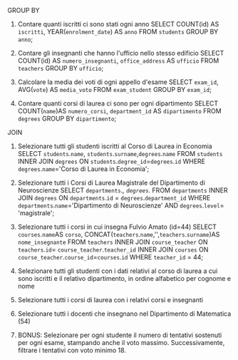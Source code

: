 GROUP BY

1. Contare quanti iscritti ci sono stati ogni anno
SELECT COUNT(id) AS `iscritti`, YEAR(`enrolment_date`) AS `anno` FROM `students` GROUP BY `anno`;

2. Contare gli insegnanti che hanno l'ufficio nello stesso edificio
SELECT COUNT(id) AS `numero_insegnanti`, `office_address` AS `ufficio` FROM `teachers` GROUP BY `ufficio`;

3. Calcolare la media dei voti di ogni appello d'esame
SELECT `exam_id`, AVG(`vote`) AS `media_voto` FROM `exam_student` GROUP BY `exam_id`;

4. Contare quanti corsi di laurea ci sono per ogni dipartimento
SELECT COUNT(`name`)AS `numero_corsi`, `department_id` AS `dipartimento` FROM `degrees` GROUP BY `dipartimento`;


JOIN

1. Selezionare tutti gli studenti iscritti al Corso di Laurea in Economia
SELECT `students`.`name`, `students`.`surname`,`degrees`.`name` FROM `students` INNER JOIN `degrees` ON `students`.`degree_id`=`degrees`.`id` WHERE `degrees`.`name`='Corso di Laurea in Economia';

2. Selezionare tutti i Corsi di Laurea Magistrale del Dipartimento di
Neuroscienze
SELECT `departments`.*, `degrees`.* FROM `departments` INNER JOIN `degrees` ON `departments`.`id` = `degrees`.`department_id` WHERE `departments`.`name`='Dipartimento di Neuroscienze' AND `degrees`.`level`= 'magistrale';

3. Selezionare tutti i corsi in cui insegna Fulvio Amato (id=44)
SELECT `courses`.`name`AS `corso`, CONCAT(`teachers`.`name`,'',`teachers`.`surname`)AS `nome_insegnante` FROM `teachers` INNER JOIN `course_teacher` ON `teachers`.`id`= `course_teacher`.`teacher_id` INNER JOIN `courses` ON `course_teacher`.`course_id`=`courses`.`id` WHERE `teacher_id` = 44;

4. Selezionare tutti gli studenti con i dati relativi al corso di laurea a cui
sono iscritti e il relativo dipartimento, in ordine alfabetico per cognome e
nome
5. Selezionare tutti i corsi di laurea con i relativi corsi e insegnanti
6. Selezionare tutti i docenti che insegnano nel Dipartimento di
Matematica (54)
7. BONUS: Selezionare per ogni studente il numero di tentativi sostenuti
per ogni esame, stampando anche il voto massimo. Successivamente,
filtrare i tentativi con voto minimo 18.